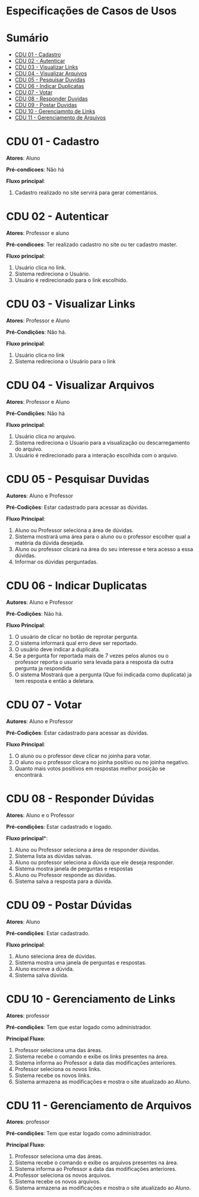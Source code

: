 # Especificações de Casos de Usos

# Sumário
- [CDU 01 - Cadastro](#cdu-01---cadastro)
- [CDU 02 - Autenticar](#cdu-02---autenticar)
- [CDU 03 - Visualizar Links](#cdu-03---visualizar-links)
- [CDU 04 - Visualizar Arquivos](#cdu-04---visualizar-arquivos)
- [CDU 05 - Pesquisar Duvidas](#cdu-05---pesquisar-duvidas)
- [CDU 06 - Indicar Duplicatas](#cdu-06---indicar-duplicatas)
- [CDU 07 - Votar](#cdu-07---votar)
- [CDU 08 - Responder Duvidas](#cdu-08---responder-dúvidas)
- [CDU 09 - Postar Duvidas](#cdu-09---postar-dúvidas)
- [CDU 10 - Gerenciamnto de Links](#cdu-10---gerenciamento-de-links)
- [CDU 11 - Gerenciamento de Arquivos](#cdu-11---gerenciamento-de-arquivos)


# CDU 01 - Cadastro

**Atores**: Aluno

**Pré-condicoes**: Não há

**Fluxo principal**:

   1. Cadastro realizado no site servirá para gerar comentários.

# CDU 02 - Autenticar

**Atores**: Professor e aluno

**Pré-condicoes**: Ter realizado cadastro no site ou ter cadastro master.

**Fluxo principal**:

   1. Usuário clica no link.
   2. Sistema redireciona o Usuário.
   3. Usuário é redirecionado para o link escolhido.

# CDU 03 - Visualizar Links
  **Atores**: Professor e Aluno

   **Pré-Condições**: Não há.

   **Fluxo principal**:

   1. Usuário clica no link
   2. Sistema redireciona o Usuário para o link

# CDU 04 - Visualizar Arquivos

**Atores**: Professor e Aluno

**Pré-Condições**: Não há

**Fluxo principal**:

  1. Usuário clica no arquivo.
  2. Sistema redireciona o Usuario para a visualização ou descarregamento do arquivo.
  3. Usuário é redirecionado para a interação escolhida com o arquivo.

# CDU 05 - Pesquisar Duvidas

 **Autores**: Aluno e Professor

 **Pré-Codições**: Estar cadastrado para acessar as dúvidas.

 **Fluxo Principal**:

   1. Aluno ou Professor seleciona a área de  dúvidas.
   2. Sistema mostrará uma área para o aluno ou o professor escolher qual a matéria da dúvida desejada.
   3. Aluno ou professor clicará na área do seu interesse e tera acesso a essa dúvidas.
   4. Informar os dúvidas perguntadas.

# CDU 06 - Indicar Duplicatas

 **Autores**: Aluno e Professor

 **Pré-Codições**: Não há.

 **Fluxo Principal**:

   1. O usuário de clicar no botão de reprotar pergunta.
   2. O sistema informará qual erro deve ser reportado.
   3. O usuário deve indicar a duplicata.
   4. Se a pergunta for reportada mais de 7 vezes pelos alunos ou o professor reporta o usuario sera levada para a resposta da outra           pergunta ja respondida
   5. O sistema Mostrará que a pergunta (Que foi indicada como duplicata) ja tem resposta e então a deletara.

# CDU 07 - Votar

**Autores**: Aluno e Professor

**Pré-Codições**: Estar cadastrado para acessar as dúvidas.

**Fluxo Principal**:

   1. O aluno ou o professor deve clicar no joinha para votar.
   2. O aluno ou o professor clicara no joinha positivo ou no joinha negativo.
   3. Quanto mais votos positivos em respostas melhor posição se encontrará.

# CDU 08 - Responder Dúvidas

**Atores**: Aluno e o Professor

**Pré-condições**: Estar cadastrado e logado.

**Fluxo principal***:

 1. Aluno ou Professor seleciona a área de responder dúvidas.
 2. Sistema lista as dúvidas salvas.
 3. Aluno ou professor seleciona a dúvida que ele deseja responder.
 4. Sistema mostra janela de perguntas e respostas
 5. Aluno ou Professor responde as dúvidas.
 6. Sistema salva a resposta para a dúvida.


# CDU 09 - Postar Dúvidas

**Atores**: Aluno

**Pré-condições**: Estar cadastrado.

**Fluxo principal**:

1. Aluno seleciona área de dúvidas.
2. Sistema mostra uma janela de perguntas e respostas.
3. Aluno escreve a dúvida.
4. Sistema salva dúvida.

# CDU 10 - Gerenciamento de Links

**Atores**: professor

**Pré-condições**: Tem que estar logado como administrador.

**Principal Fluxo**:

  1. Professor seleciona uma das áreas.
  2. Sistema recebe o comando e exibe os links presentes na área.
  3. Sistema informa ao Professor a data das modificações anteriores.
  4. Professor seleciona os novos links.
  5. Sistema recebe os novos links.
  6. Sistema armazena as modificações e mostra o site atualizado ao Aluno.

# CDU 11 - Gerenciamento de Arquivos

**Atores**: professor

**Pré-condições**: Tem que estar logado como administrador.

**Principal Fluxo**:

 1. Professor seleciona uma das áreas.
 2. Sistema recebe o comando e exibe os arquivos presentes na área.
 3. Sistema informa ao Professor a data das modificações anteriores.
 4. Professor seleciona os novos arquivos.
 5. Sistema recebe os novos arquivos.
 6. Sistema armazena as modificações e mostra o site atualizado ao Aluno.
